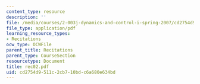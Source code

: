 ```yaml
---
content_type: resource
description: ''
file: /media/courses/2-003j-dynamics-and-control-i-spring-2007/cd2754d9511c2cb710bdc6a680e634bd_rec02.pdf
file_type: application/pdf
learning_resource_types:
- Recitations
ocw_type: OCWFile
parent_title: Recitations
parent_type: CourseSection
resourcetype: Document
title: rec02.pdf
uid: cd2754d9-511c-2cb7-10bd-c6a680e634bd
---
```

